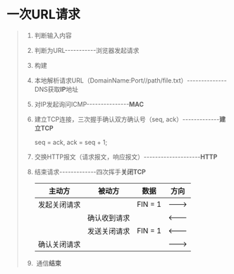 # 一次URL请求

> 1. 判断输入内容
>
> 2. 判断为URL-----------浏览器发起请求
>
> 3. 构建
>
> 4. 本地解析请求URL（DomainName:Port//path/file.txt）--------------DNS获取**IP**地址
>
> 5. 对IP发起询问ICMP---------------**MAC**
>
> 6. 建立TCP连接，三次握手确认双方确认号（seq, ack）-------------**建立TCP**
>
>     seq = ack, ack = seq + 1;
>
> 7. 交换HTTP报文（请求报文，响应报文）--------------------**HTTP**
>
> 8. 结束请求-------------四次挥手**关闭TCP**
>
>     | 主动方       | 被动方       | 数据    | 方向 |
>     | ------------ | ------------ | ------- | ---- |
>     | 发起关闭请求 |              | FIN = 1 | ---> |
>     |              | 确认收到请求 |         | <--- |
>     |              | 发送关闭请求 | FIN = 1 | <--- |
>     | 确认关闭请求 |              |         | ---> |
>
> 9. ​	通信**结束**
